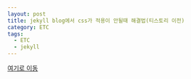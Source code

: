 ```yaml
---
layout: post
title: jekyll blog에서 css가 적용이 안될때 해결법(티스토리 이전)
category: ETC
tags:
  - ETC
  - jekyll
---
```




[여기로 이동](https://lifetutorial.tistory.com/7)